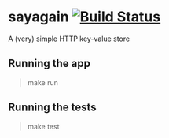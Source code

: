 # sayagain [![Build Status](https://travis-ci.org/dmathieu/sayagain.svg?branch=master)](https://travis-ci.org/dmathieu/sayagain)

A (very) simple HTTP key-value store

## Running the app

> make run

## Running the tests

> make test
